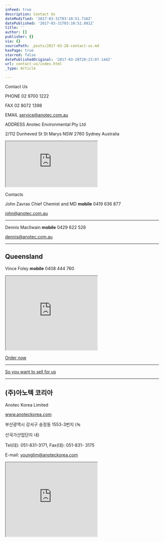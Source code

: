 ```yaml
---
inFeed: true
description: Contact Us
dateModified: '2017-03-31T03:10:51.716Z'
datePublished: '2017-03-31T03:10:52.881Z'
title: ''
author: []
publisher: {}
via: {}
sourcePath: _posts/2017-03-28-contact-us.md
hasPage: true
starred: false
datePublishedOriginal: '2017-03-28T20:23:07.144Z'
url: contact-us/index.html
_type: Article

---
```

Contact Us

PHONE 02 9700 1222

FAX 02 8072 1398

EMAIL service@anotec.com.au

ADDRESS Anotec Environmental Pty Ltd

2/112 Dunheved St St Marys NSW 2760 Sydney Australia

<iframe src="https://the-grid.github.io/ed-location/?latitude=-33.745523&amp;longitude=150.77213&amp;zoom=16&amp;address=112%20Dunheved%20Circuit%2C%20St%20Marys%2C%20New%20South%20Wales%202760%2C%20Australia" style=""></iframe>

Contacts

John Zavras Chief Chemist and MD **mobile** 0419 636 877

john@anotec.com.au

---

Dennis MacIlwain **mobile** 0429 622 528

dennis@anotec.com.au

---

## Queensland

Vince Foley **mobile** 0408 444 760

<iframe src="https://the-grid.github.io/ed-userhtml/?g=eJyzSVTIKEpNs1XKTczMKcm3Kk4tKstMTnVIzMsvSU3WS87P1UssVbIrS8vPSa10KE8sSS1Ky8mHSdjoJ9oBACi0GBU" height="244" style=""></iframe>

[Order now ][0]

---

[So you want to sell for us ][0]

---

## (주)아노텍 코리아

Anotec Korea Limited

www.anoteckorea.com

부산광역시 강서구 송정동 1553-3번지 (녹

산국가산업단지 내)

Tel(대): 051-831-3171, Fax(대): 051-831- 3175

E-mail: younglim@anoteckorea.com

<iframe src="https://the-grid.github.io/ed-userhtml/?g=eJx9VMtu2zAQPMdfsVXQHoLQkpM0jh9y4aYpUiA5uUCPBkWuLMIUqZKU47Tov5ekbOdRpCdb2lnOcHZW03eEwGdcCQX3VMjrStQNLMRKtQ181aYGQma9qRRqDZXBMk_SlHFFRE1XaPu1b2Ghpc90nWJdIGeaY1ppI35p5agkVoqaDLLlsM-sTcCgzBPrHiXaCtEl4B4bzBOHW5cGgCeL1X_fHx3XbBkpljbq-11Qtl4Z3So-Pi7LcgJMIjVjiaWbQOnpx4OLZgu3KDfoBKOncyOoPLVUWWLRCN_xILirxoMsez_50ztKT2DOOTzq1oB-eO5IGazohOkNGiM4WvCeRagVDuHpTqBNKLlK2F1LITVb93tHAPADvQXerBoVh1pvhFp1yIgB6t-6CqHxIOSheL1YQLTf6Vi5vZl_AV12zLff7--gFBL7cJL2pmmk8xZysQHB8-SVY8HdeBPKnNAqDJMq7ZD1WzvoS2Edqanyk43jtG1hmREFpo227lObD8-uzjPKRheMnl0Vo8vh-dngMsv48AOtm4nnu7i8GvGiGCEmUKOrtJcQepOdGBLFcOTkcDYJehJQtMb_I5ik1ubJhkrBqfMEjpoVujxZFpKqtT9C72uznjca3jJh6Y_VUoZETSUtUIbhBhSSm_v5t7tktthTB8-DzSHmYRbBoWkam0K3UE3rdkHFgEnAS2j90_5C3YF77TtMp2nPBo2kDCstOZodBCjnBrtt-dkKg3x3o7CrBqmEBnXjc2Ur3Urub-5CCGQXJB-9kCLcNsgcrLQOifLqLRDgOoIN-uRhB_dhNcKuu4QXvti5ZMPeH2yMuYqzFCE4Y6CF1bJ1OIGwbWMgH7Msa7aTBKjfMVIJP0OfL2daTGYvjAobvbenWL4ZqeXzLDlaCMVxmydk8OTxbJp6bc9U7myOX4FXrD5NtXCH3sOE90rs04s3o3qYY9E6p9VL_u7vNA02ht_42AsTuwmL_jKC3tu_ALbVxA" height="244" style=""></iframe>



[0]: https://anotecenv.wufoo.com/forms/zxgf09v0d23peg